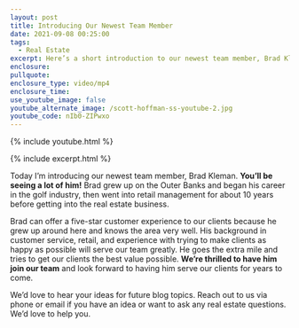 ```yaml
---
layout: post
title: Introducing Our Newest Team Member
date: 2021-09-08 00:25:00
tags:
  - Real Estate
excerpt: Here’s a short introduction to our newest team member, Brad Kleman.
enclosure:
pullquote:
enclosure_type: video/mp4
enclosure_time:
use_youtube_image: false
youtube_alternate_image: /scott-hoffman-ss-youtube-2.jpg
youtube_code: nIb0-ZIPwxo
---
```

{% include youtube.html %}

{% include excerpt.html %}

Today I’m introducing our newest team member, Brad Kleman. **You’ll be seeing a lot of him\!** Brad grew up on the Outer Banks and began his career in the golf industry, then went into retail management for about 10 years before getting into the real estate business.&nbsp;

Brad can offer a five-star customer experience to our clients because he grew up around here and knows the area very well. His background in customer service, retail, and experience with trying to make clients as happy as possible will serve our team greatly. He goes the extra mile and tries to get our clients the best value possible. **We’re thrilled to have him join our team** and look forward to having him serve our clients for years to come.

We’d love to hear your ideas for future blog topics. Reach out to us via phone or email if you have an idea or want to ask any real estate questions. We’d love to help you.
